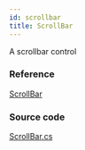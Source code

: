 ```yaml
---
id: scrollbar
title: ScrollBar
---
```


A scrollbar control

### Reference

[ScrollBar](http://reference.avaloniaui.net/api/Avalonia.Controls.Primitives/ScrollBar/)

### Source code

[ScrollBar.cs](https://github.com/AvaloniaUI/Avalonia/blob/master/src/Avalonia.Controls/Primitives/ScrollBar.cs)
